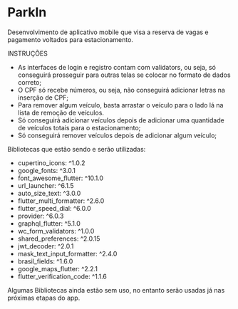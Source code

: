 # ParkIn

Desenvolvimento de aplicativo mobile que visa a reserva de vagas e pagamento voltados para estacionamento.

INSTRUÇÕES

- As interfaces de login e registro contam com validators, ou seja, só conseguirá prosseguir para outras telas se colocar no formato de dados correto;
- O CPF só recebe números, ou seja, não conseguirá adicionar letras na inserção de CPF;
- Para remover algum veículo, basta arrastar o veículo para o lado lá na lista de remoção de veículos.
- Só conseguirá adicionar veículos depois de adicionar uma quantidade de veículos totais para o estacionamento;
- Só conseguirá remover veículos depois de adicionar algum veículo;

Bibliotecas que estão sendo e serão utilizadas:

- cupertino_icons: ^1.0.2
- google_fonts: ^3.0.1
- font_awesome_flutter: ^10.1.0
- url_launcher: ^6.1.5
- auto_size_text: ^3.0.0
- flutter_multi_formatter: ^2.6.0
- flutter_speed_dial: ^6.0.0
- provider: ^6.0.3
- graphql_flutter: ^5.1.0
- wc_form_validators: ^1.0.0
- shared_preferences: ^2.0.15
- jwt_decoder: ^2.0.1
- mask_text_input_formatter: ^2.4.0
- brasil_fields: ^1.6.0
- google_maps_flutter: ^2.2.1
- flutter_verification_code: ^1.1.6

Algumas Bibliotecas ainda estão sem uso, no entanto serão usadas já nas próximas etapas do app.
